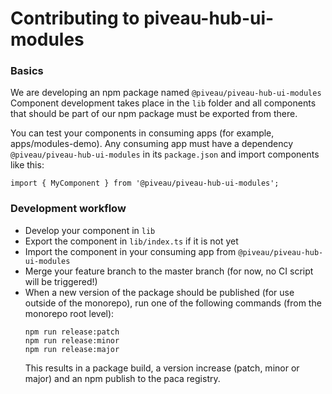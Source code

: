 # Contributing to piveau-hub-ui-modules

### Basics

We are developing an npm package named `@piveau/piveau-hub-ui-modules`
Component development takes place in the `lib` folder and
all components that should be part of our npm package must be
exported from there.

You can test your components in consuming apps (for example, apps/modules-demo).
Any consuming app must have a dependency `@piveau/piveau-hub-ui-modules` in
its `package.json` and import components like this:

```
import { MyComponent } from '@piveau/piveau-hub-ui-modules';
```

### Development workflow

* Develop your component in `lib`
* Export the component in `lib/index.ts` if it is not yet
* Import the component in your consuming app from `@piveau/piveau-hub-ui-modules`
* Merge your feature branch to the master branch (for now, no CI script will be triggered!)
* When a new version of the package should be published (for use outside of the monorepo), 
  run one of the following commands (from the monorepo root level):
  ```
  npm run release:patch
  npm run release:minor
  npm run release:major
  ```
  This results in a package build, a version increase (patch, minor or major) and
  an npm publish to the paca registry.


